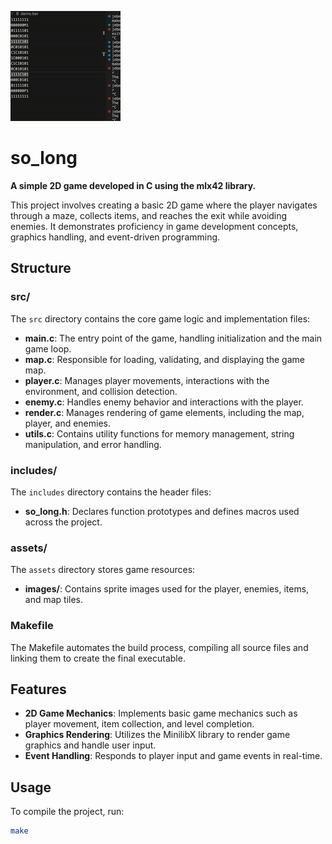 ![so long img](https://raw.githubusercontent.com/Ebejay95/so_long/master/so_long.gif)

# so_long

**A simple 2D game developed in C using the mlx42 library.**

This project involves creating a basic 2D game where the player navigates through a maze, collects items, and reaches the exit while avoiding enemies. It demonstrates proficiency in game development concepts, graphics handling, and event-driven programming.

## Structure

### src/

The `src` directory contains the core game logic and implementation files:

- **main.c**: The entry point of the game, handling initialization and the main game loop.
- **map.c**: Responsible for loading, validating, and displaying the game map.
- **player.c**: Manages player movements, interactions with the environment, and collision detection.
- **enemy.c**: Handles enemy behavior and interactions with the player.
- **render.c**: Manages rendering of game elements, including the map, player, and enemies.
- **utils.c**: Contains utility functions for memory management, string manipulation, and error handling.

### includes/

The `includes` directory contains the header files:

- **so_long.h**: Declares function prototypes and defines macros used across the project.

### assets/

The `assets` directory stores game resources:

- **images/**: Contains sprite images used for the player, enemies, items, and map tiles.

### Makefile

The Makefile automates the build process, compiling all source files and linking them to create the final executable.

## Features

- **2D Game Mechanics**: Implements basic game mechanics such as player movement, item collection, and level completion.
- **Graphics Rendering**: Utilizes the MinilibX library to render game graphics and handle user input.
- **Event Handling**: Responds to player input and game events in real-time.

## Usage

To compile the project, run:

```bash
make
